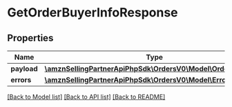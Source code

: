 # GetOrderBuyerInfoResponse

## Properties
Name | Type | Description | Notes
------------ | ------------- | ------------- | -------------
**payload** | [**\amznSellingPartnerApiPhpSdk\OrdersV0\Model\OrderBuyerInfo**](OrderBuyerInfo.md) |  | [optional] 
**errors** | [**\amznSellingPartnerApiPhpSdk\OrdersV0\Model\ErrorList**](ErrorList.md) |  | [optional] 

[[Back to Model list]](../../README.md#documentation-for-models) [[Back to API list]](../../README.md#documentation-for-api-endpoints) [[Back to README]](../../README.md)


